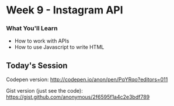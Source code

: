 # Week 9 - Instagram API

### What You'll Learn
* How to work with APIs
* How to use Javascript to write HTML

## Today's Session

Codepen version: http://codepen.io/anon/pen/PqYRqo?editors=011

Gist version (just see the code): https://gist.github.com/anonymous/2f6595f1a4c2e3bdf789